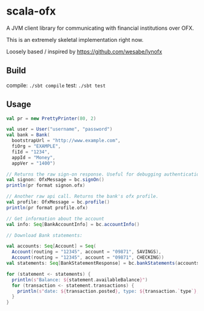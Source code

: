 scala-ofx
=========

A JVM client library for communicating with financial institutions over OFX.

This is an extremely skeletal implementation right now.

Loosely based / inspired by https://github.com/wesabe/lynofx

Build
-----

compile: ```./sbt compile```
test: ```./sbt test```

Usage
-----

```scala
val pr = new PrettyPrinter(80, 2)

val user = User("username", "password")
val bank = Bank(
  bootstrapUrl = "http://www.example.com",
  fiOrg = "EXAMPLE",
  fiId = "1234",
  appId = "Money",
  appVer = "1400")

// Returns the raw sign-on response. Useful for debugging authentication.
val signon: OfxMessage = bc.signOn()
println(pr format signon.ofx)

// Another raw api call. Returns the bank's ofx profile.
val profile: OfxMessage = bc.profile()
println(pr format profile.ofx)

// Get information about the account
val info: Seq[BankAccountInfo] = bc.accountInfo()

// Download Bank statements:

val accounts: Seq[Account] = Seq(
  Account(routing = "12345", account = "09871", SAVINGS),
  Account(routing = "12345", account = "09871", CHECKING))
val statements: Seq[BankStatementResponse] = bc.bankStatements(accounts, Options.start)

for (statement <- statements) {
  println(s"Balance: ${statement.availableBalance}")
  for (transaction <- statement.transactions) {
    println(s"date: ${transaction.posted}, type: ${transaction.`type`}, amount: ${transaction.amount}, payee: ${transaction.name}, memo: ${transaction.memo}")
  }
}
```

